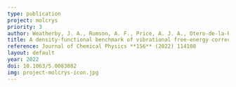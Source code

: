 ```yaml
---
type: publication
project: molcrys
priority: 3
author: Weatherby, J. A., Rumson, A. F., Price, A. J. A., Otero-de-la-Roza, A., Johnson, E. R.
title: A density-functional benchmark of vibrational free-energy corrections for molecular crystal polymorphism
reference: Journal of Chemical Physics **156** (2022) 114108
layout: default
year: 2022
doi: 10.1063/5.0083082
img: project-molcrys-icon.jpg
---
```

